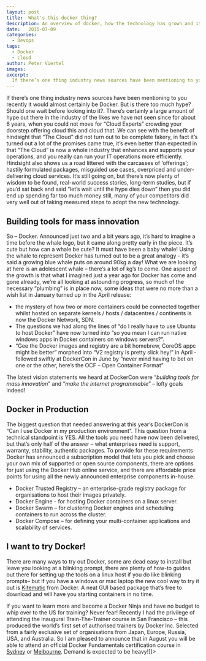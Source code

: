 ```yaml
---
layout: post
title:  What's this docker thing?
description: An overview of docker, how the technology has grown and its readiness to be run in production
date:   2015-07-09
categories:
  - Devops
tags:
  - Docker
  - Cloud
author: Peter Viertel
images:
excerpt:
  If there’s one thing industry news sources have been mentioning to you recently it would almost certainly be Docker. But is there too much hype? Should one wait before looking into it?. There’s certainly a large amount of hype out there in the industry of the likes we have not seen since for about 6 years, when you could not move for “Cloud Experts” crowding your doorstep offering cloud this and cloud that. We can see with the benefit of hindsight that “The Cloud” did not turn out to be complete fakery, in fact it’s turned out a lot of the promises came true, it’s even better than expected in that “The Cloud” is now a whole industry that enhances and supports your operations, and you really can run your IT operations more efficiently.
---
```


If there’s one thing industry news sources have been mentioning to you recently it would almost certainly be Docker. But is there too much hype? Should one wait before looking into it?. There’s certainly a large amount of hype out there in the industry of the likes we have not seen since for about 6 years, when you could not move for “Cloud Experts” crowding your doorstep offering cloud this and cloud that. We can see with the benefit of hindsight that “The Cloud” did not turn out to be complete fakery, in fact it’s turned out a lot of the promises came true, it’s even better than expected in that “The Cloud” is now a whole industry that enhances and supports your operations, and you really can run your IT operations more efficiently. Hindsight also shows us a road littered with the carcasses of ‘offerings’; hastily formulated packages, misguided use cases, overpriced and under-delivering cloud services. It’s still going on, but there’s now plenty of wisdom to be found, real-world success stories, long-term studies, but if you’d sat back and said “let’s wait until the hype dies down” then you did end up spending far too much money still, many of your competitors did very well out of taking measured steps to adopt the new technology.

## Building tools for mass innovation

So – Docker. Announced just two and a bit years ago, it’s hard to imagine a time before the whale logo, but it came along pretty early in the piece. It’s cute but how can a whale be cute? It must have been a baby whale! Using the whale to represent Docker has turned out to be a great analogy – it’s said a growing blue whale puts on around 90kg a day! What we are looking at here is an adolescent whale – there’s a lot of kg’s to come. One aspect of the growth is that what I imagined just a year ago for Docker has come and gone already, we’re all looking at astounding progress, so much of the necessary “plumbing” is in place now, some ideas that were no more than a wish list in January turned up in the April release:

*   the mystery of how two or more containers could be connected together whilst hosted on separate kernels / hosts / datacentres / continents is now the Docker Network, SDN.
*   The questions we had along the lines of “do I really have to use Ubuntu to host Docker” have now turned into “so you mean I can run native windows apps in Docker containers on windows servers?”.
*   “Gee the Docker images and registry are a bit homebrew, CoreOS appc might be better” morphed into “V2 registry is pretty slick hey!” in April - followed swiftly at DockerCon in June by “never mind having to bet on one or the other, here’s the OCF – Open Container Format”

The latest vision statements we heard at DockerCon were “_building tools for mass innovation_” and “_make the internet programmable_” – lofty goals indeed!

## Docker in Production

The biggest question that needed answering at this year’s DockerCon is “Can I use Docker in my production environment”. This question from a technical standpoint is YES. All the tools you need have now been delivered, but that’s only half of the answer – what enterprises need is support, warranty, stability, authentic packages. To provide for these requirements Docker has announced a subscription model that lets you pick and choose your own mix of supported or open source components, there are options for just using the Docker Hub online service, and there are affordable price points for using all the newly announced enterprise components in-house:

*   Docker Trusted Registry – an enterprise-grade registry package for organisations to host their images privately.
*   Docker Engine - for hosting Docker containers on a linux server.
*   Docker Swarm – for clustering Docker engines and scheduling containers to run across the cluster.
*   Docker Compose – for defining your multi-container applications and scalability of services.

## I want to try Docker!

There are many ways to try out Docker, some are dead easy to install but leave you looking at a blinking prompt, there are plenty of how-to guides out there for setting up the tools on a linux host if you do like blinking prompts– but if you have a windows or mac laptop the new cool way to try it out is [Kitematic](http://kitematic.com "Kitematic") from Docker. A neat GUI based package that’s free to download and will have you starting containers in no time.

If you want to learn more and become a Docker Ninja and have no budget to whip over to the US for training? Never fear! Recently I had the privilege of attending the inaugural Train-The-Trainer course in San Francisco – this produced the world’s first set of authorised trainers by Docker Inc. Selected from a fairly exclusive set of organisations from Japan, Europe, Russia, USA, and Australia. So I am pleased to announce that in August you will be able to attend an official Docker Fundamentals certification course in [Sydney](http://www.cevo.com.au/event/docker-training-sydney/ "Docker Training – Sydney") or [Melbourne](http://www.cevo.com.au/event/docker-training-melbourne/ "Docker Training – Melbourne"). Demand is expected to be heavy!]]>
